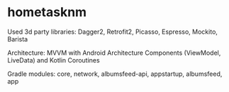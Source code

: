 # hometasknm

Used 3d party libraries: Dagger2, Retrofit2, Picasso, Espresso, Mockito, Barista

Architecture: MVVM with Android Architecture Components (ViewModel, LiveData) and Kotlin Coroutines

Gradle modules: core, network, albumsfeed-api, appstartup, albumsfeed, app
